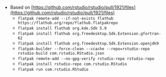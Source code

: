* Based on [https://github.com/rstudio/rstudio/pull/1921/files](https://github.com/rstudio/rstudio/pull/1921/files)
	* `flatpak remote-add --if-not-exists flathub https://flathub.org/repo/flathub.flatpakrepo`
	* `flatpak install flathub org.kde.Sdk 5.9`
	* `flatpak install flathub org.freedesktop.Sdk.Extension.gfortran-62`
	* `flatpak install flathub org.freedesktop.Sdk.Extension.openjdk9`
	* `flatpak-builder --force-clean --ccache --repo=rstudio-repo rstudio-build com.rstudio.RStudio.json`
	* `flatpak remote-add --no-gpg-verify rstudio-repo rstudio-repo`
	* `flatpak install rstudio-repo com.rstudio.RStudio`
	* `flatpak run com.rstudio.RStudio`

